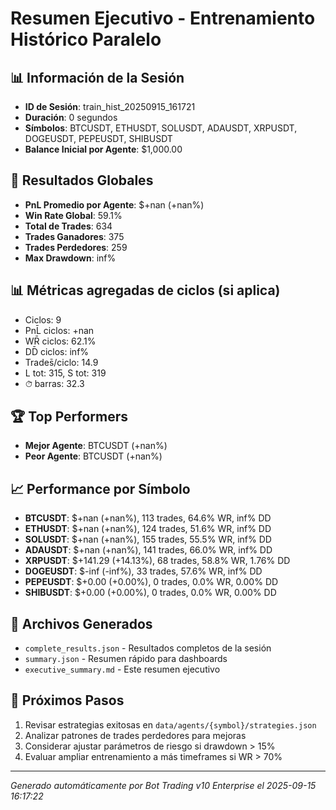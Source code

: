 # Resumen Ejecutivo - Entrenamiento Histórico Paralelo

## 📊 Información de la Sesión
- **ID de Sesión**: train_hist_20250915_161721
- **Duración**: 0 segundos
- **Símbolos**: BTCUSDT, ETHUSDT, SOLUSDT, ADAUSDT, XRPUSDT, DOGEUSDT, PEPEUSDT, SHIBUSDT
- **Balance Inicial por Agente**: $1,000.00

## 🎯 Resultados Globales
- **PnL Promedio por Agente**: $+nan (+nan%)
- **Win Rate Global**: 59.1%
- **Total de Trades**: 634
- **Trades Ganadores**: 375
- **Trades Perdedores**: 259
- **Max Drawdown**: inf%

## 📊 Métricas agregadas de ciclos (si aplica)
- Ciclos: 9
- PnL̄ ciclos: +nan
- WR̄ ciclos: 62.1%
- DD̄ ciclos: inf%
- Trades̄/ciclo: 14.9
- L tot: 315, S tot: 319
- ⏱̄ barras: 32.3


## 🏆 Top Performers
- **Mejor Agente**: BTCUSDT (+nan%)
- **Peor Agente**: BTCUSDT (+nan%)

## 📈 Performance por Símbolo
- **BTCUSDT**: $+nan (+nan%), 113 trades, 64.6% WR, inf% DD
- **ETHUSDT**: $+nan (+nan%), 124 trades, 51.6% WR, inf% DD
- **SOLUSDT**: $+nan (+nan%), 155 trades, 55.5% WR, inf% DD
- **ADAUSDT**: $+nan (+nan%), 141 trades, 66.0% WR, inf% DD
- **XRPUSDT**: $+141.29 (+14.13%), 68 trades, 58.8% WR, 1.76% DD
- **DOGEUSDT**: $-inf (-inf%), 33 trades, 57.6% WR, inf% DD
- **PEPEUSDT**: $+0.00 (+0.00%), 0 trades, 0.0% WR, 0.00% DD
- **SHIBUSDT**: $+0.00 (+0.00%), 0 trades, 0.0% WR, 0.00% DD

## 📁 Archivos Generados
- `complete_results.json` - Resultados completos de la sesión
- `summary.json` - Resumen rápido para dashboards
- `executive_summary.md` - Este resumen ejecutivo

## 🎯 Próximos Pasos
1. Revisar estrategias exitosas en `data/agents/{symbol}/strategies.json`
2. Analizar patrones de trades perdedores para mejoras
3. Considerar ajustar parámetros de riesgo si drawdown > 15%
4. Evaluar ampliar entrenamiento a más timeframes si WR > 70%

---
*Generado automáticamente por Bot Trading v10 Enterprise el 2025-09-15 16:17:22*

